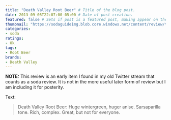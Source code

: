```yaml
---
title: "Death Valley Root Beer" # Title of the blog post.
date: 2013-09-05T22:07:00-05:00 # Date of post creation.
featured: false # Sets if post is a featured post, making appear on the home page side bar.
thumbnail: "https://sodaguideimg.blob.core.windows.net/content/review/thumbs/death-valley-root-beer.jpg" # Sets thumbnail image appearing inside card on homepage.
categories:
- soda
ratings:
- Ok
tags:
- Root Beer
brands:
- Death Valley
---
```


**NOTE:** This review is an early item I found in my old Twitter stream that counts as a soda review. It is not in the more useful later form of review but I am including it for posterity.

<!-- \{\{< tweet 375817623964876801 >\}\} -->

Text:
> Death Valley Root Beer: Huge wintergreen, huger anise. Sarsaparilla tone. Rich, complex. Great, but not for everyone.
